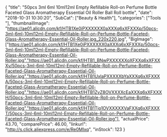{
	"title": "50pcs 3ml 6ml 10ml12ml Empty Refillable Roll-on Perfume Bottle Faceted Glass Aromatherapy Essential Oil Roller Ball Roll bottle",
	"date": "2018-10-31 10:30:20",
	"SubCat": ["Beauty & Health"],
	"categories": ["Tools "],
	"thumbnailImage": "https://ae01.alicdn.com/kf/HTB1Xe0iPXXXXXX0aXXXq6xXFXXXp/50pcs-3ml-6ml-10ml12ml-Empty-Refillable-Roll-on-Perfume-Bottle-Faceted-Glass-Aromatherapy-Essential-Oil-Roller.jpg_220x220.jpg",
	"BigImage": ["https://ae01.alicdn.com/kf/HTB1Xe0iPXXXXXX0aXXXq6xXFXXXp/50pcs-3ml-6ml-10ml12ml-Empty-Refillable-Roll-on-Perfume-Bottle-Faceted-Glass-Aromatherapy-Essential-Oil-Roller.jpg","https://ae01.alicdn.com/kf/HTB1_BNwPXXXXXXoXFXXq6xXFXXXv/50pcs-3ml-6ml-10ml12ml-Empty-Refillable-Roll-on-Perfume-Bottle-Faceted-Glass-Aromatherapy-Essential-Oil-Roller.jpg","https://ae01.alicdn.com/kf/HTB1UxlaPXXXXXbYaXXXq6xXFXXXA/50pcs-3ml-6ml-10ml12ml-Empty-Refillable-Roll-on-Perfume-Bottle-Faceted-Glass-Aromatherapy-Essential-Oil-Roller.jpg","https://ae01.alicdn.com/kf/HTB1ZvZ8OVXXXXcEaXXXq6xXFXXXH/50pcs-3ml-6ml-10ml12ml-Empty-Refillable-Roll-on-Perfume-Bottle-Faceted-Glass-Aromatherapy-Essential-Oil-Roller.jpg","https://ae01.alicdn.com/kf/HTB1Tjo1OVXXXXXVaFXXq6xXFXXXT/50pcs-3ml-6ml-10ml12ml-Empty-Refillable-Roll-on-Perfume-Bottle-Faceted-Glass-Aromatherapy-Essential-Oil-Roller.jpg"],
	"actualPrice": 43.70,
	"comparePrice": 46.00,
	"linkurl": "http://s.click.aliexpress.com/e/Re0MIxq",
	"inStock": 123
}
